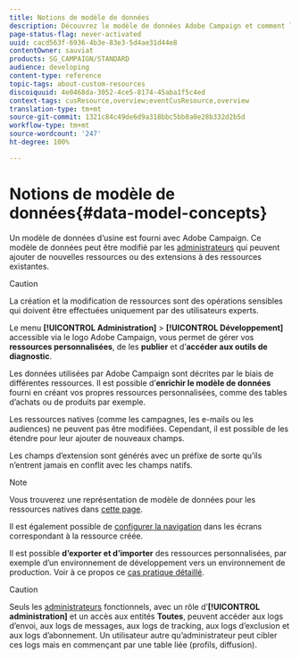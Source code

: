 ```yaml
---
title: Notions de modèle de données
description: Découvrez le modèle de données Adobe Campaign et comment le modifier.
page-status-flag: never-activated
uuid: cacd563f-6936-4b3e-83e3-5d4ae31d44e8
contentOwner: sauviat
products: SG_CAMPAIGN/STANDARD
audience: developing
content-type: reference
topic-tags: about-custom-resources
discoiquuid: 4e0468da-3052-4ce5-8174-45aba1f5c4ed
context-tags: cusResource,overview;eventCusResource,overview
translation-type: tm+mt
source-git-commit: 1321c84c49de6d9a318bbc5bb8a0e28b332d2b5d
workflow-type: tm+mt
source-wordcount: '247'
ht-degree: 100%

---
```



# Notions de modèle de données{#data-model-concepts}

Un modèle de données d’usine est fourni avec Adobe Campaign. Ce modèle de données peut être modifié par les [administrateurs](../../administration/using/users-management.md#functional-administrators) qui peuvent ajouter de nouvelles ressources ou des extensions à des ressources existantes.

>[!CAUTION]
>
>La création et la modification de ressources sont des opérations sensibles qui doivent être effectuées uniquement par des utilisateurs experts.

Le menu **[!UICONTROL Administration]** > **[!UICONTROL Développement]** accessible via le logo Adobe Campaign, vous permet de gérer vos **ressources personnalisées**, de les **publier** et d’**accéder aux outils de diagnostic**.

Les données utilisées par Adobe Campaign sont décrites par le biais de différentes ressources. Il est possible d’**enrichir le modèle de données** fourni en créant vos propres ressources personnalisées, comme des tables d’achats ou de produits par exemple.

Les ressources natives (comme les campagnes, les e-mails ou les audiences) ne peuvent pas être modifiées. Cependant, il est possible de les étendre pour leur ajouter de nouveaux champs.

Les champs d’extension sont générés avec un préfixe de sorte qu’ils n’entrent jamais en conflit avec les champs natifs.

>[!NOTE]
>
>Vous trouverez une représentation de modèle de données pour les ressources natives dans [cette page](../../developing/using/datamodel-introduction.md).

Il est également possible de [configurer la navigation](configuring-the-screen-definition.md) dans les écrans correspondant à la ressource créée.

Il est possible **d’exporter et d’importer** des ressources personnalisées, par exemple d’un environnement de développement vers un environnement de production. Voir à ce propos ce [cas pratique détaillé](../../automating/using/exporting-importing-custom-resources.md).

>[!CAUTION]
>
>Seuls les [administrateurs](../../administration/using/users-management.md#functional-administrators) fonctionnels, avec un rôle d’**[!UICONTROL administration]** et un accès aux entités **Toutes**, peuvent accéder aux logs d’envoi, aux logs de messages, aux logs de tracking, aux logs d’exclusion et aux logs d’abonnement. Un utilisateur autre qu’administrateur peut cibler ces logs mais en commençant par une table liée (profils, diffusion).
